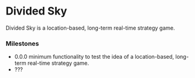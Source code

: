 # Divided Sky

Divided Sky is a location-based, long-term real-time strategy game. 

### Milestones
- 0.0.0 minimum functionality to test the idea of a location-based, long-term real-time strategy game.
- ???